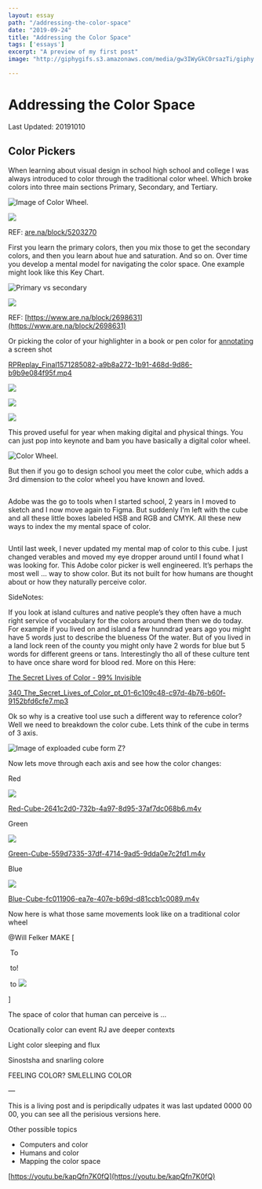 ```yaml
---
layout: essay
path: "/addressing-the-color-space"
date: "2019-09-24"
title: "Addressing the Color Space"
tags: ['essays']
excerpt: "A preview of my first post"
image: "http://giphygifs.s3.amazonaws.com/media/gw3IWyGkC0rsazTi/giphy.gif"

---
```



# Addressing the Color Space

Last Updated: 20191010

## Color Pickers

When learning about visual design in school high school and college I was always introduced to color through the traditional color wheel. Which broke colors into three main sections Primary, Secondary, and Tertiary.

![Image of Color Wheel]([are.na/block/5203270](http://are.na/block/5203270)).

![](proxy-81d37a59-cefa-48ce-8558-2be3f11f98dc.duckduckgo.jpg)

REF: [are.na/block/5203270](http://are.na/block/5203270)

First you learn the primary colors, then you mix those to get the secondary colors, and then you learn about hue and saturation. And so on. Over time you develop a mental model for navigating the color space. One example might look like this Key Chart.

![Primary vs secondary]()

![](original_357a8f4dbc5e8a2e1586306514e6e257-5c614289-7729-4bd3-8be5-02115792f3f3.jpg)

REF: [https://www.are.na/block/2698631](https://www.are.na/block/2698631)

Or picking the color of your highlighter in a book or pen color for [annotating](annotations) a screen shot

[RPReplay_Final1571285082-a9b8a272-1b91-468d-9d86-b9b9e084f95f.mp4](RPReplay_Final1571285082-a9b8a272-1b91-468d-9d86-b9b9e084f95f.mp4)

![](IMG_3DFEE8135627-2-9ed0d7f8-0c71-4d5f-bf91-b256cb6670ab.jpeg)

![](IMG_3DFEE8135627-1-51aa7a09-2149-4658-99cd-383e4b21e5e6.jpeg)

![](IMG_3DFEE8135627-3-df81ccd2-3ac4-4ffb-ae93-ddeb4521dbed.jpeg)

This proved useful for year when making digital and physical things. You can just pop into keynote and bam you have basically a digital color wheel.

![Color Wheel]().

But then if you go to design school you meet the color cube, which adds a 3rd dimension to the color wheel you have known and loved.

![]()

Adobe was the go to tools when I started school, 2 years in I moved to sketch and I now move again to Figma. But suddenly I’m left with the cube and all these little boxes labeled HSB and RGB and CMYK. All these new ways to index the my mental space of color.

![]()

Until last week, I never updated my mental map of color to this cube. I just changed verables and moved my eye dropper around until I found what I was looking for. This Adobe color picker is well engineered. It’s perhaps the most well ... way to show color. But its not built for how humans are thought about or how they naturally perceive color.

SideNotes:

If you look at island cultures and native people’s they often have a much right service of vocabulary for the colors around them then we do today. For example if you lived on and island a few hunndrad years ago you might have 5 words just to describe the blueness Of the water. But of you lived in a land lock reen of the county you might only have 2 words for blue but 5 words for different greens or tans. Interestingly tho all of these culture tent to have once share word for blood red. More on this Here:

[The Secret Lives of Color - 99% Invisible](https://99percentinvisible.org/episode/the-secret-lives-of-color/)

[340_The_Secret_Lives_of_Color_pt_01-6c109c48-c97d-4b76-b60f-9152bfd6cfe7.mp3](340_The_Secret_Lives_of_Color_pt_01-6c109c48-c97d-4b76-b60f-9152bfd6cfe7.mp3)

Ok so why is a creative tool use such a different way to reference color? Well we need to breakdown the color cube. Lets think of the cube in terms of 3 axis.

![Image of exploaded cube form Z?]()

Now lets move through each axis and see how the color changes:

Red

![](Animated_GIF-downsized_large-62054ebd-f376-4c31-9894-192bbf74d61e.gif)

[Red-Cube-2641c2d0-732b-4a97-8d95-37af7dc068b6.m4v](Red-Cube-2641c2d0-732b-4a97-8d95-37af7dc068b6.m4v)

Green

![](Animated_GIF-downsized_large-2-9e62e17d-6c99-4452-b20b-c53a4484e299.gif)

[Green-Cube-559d7335-37df-4714-9ad5-9dda0e7c2fd1.m4v](Green-Cube-559d7335-37df-4714-9ad5-9dda0e7c2fd1.m4v)

Blue

![](Animated_GIF-downsized_large-3-a7454677-4075-4c04-8028-075ded9d8d22.gif)

[Blue-Cube-fc011906-ea7e-407e-b69d-d81ccb1c0089.m4v](Blue-Cube-fc011906-ea7e-407e-b69d-d81ccb1c0089.m4v)

Now here is what those same movements look like on a traditional color wheel

@Will Felker MAKE [

![]() To ![]()

![]() to! []()

![]() to ![ ]()

]

The space of color that human can perceive is ...

Ocationally color can event RJ ave deeper contexts

Light color sleeping and flux

Sinostsha and snarling colore

FEELING COLOR? SMLELLING COLOR

—

This is a living post and is peripdically udpates it was last updated 0000 00 00, you can see all the perisious versions here.

Other possible topics

- Computers and color
- Humans and color
- Mapping the color space

[https://youtu.be/kapQfn7K0fQ](https://youtu.be/kapQfn7K0fQ)
